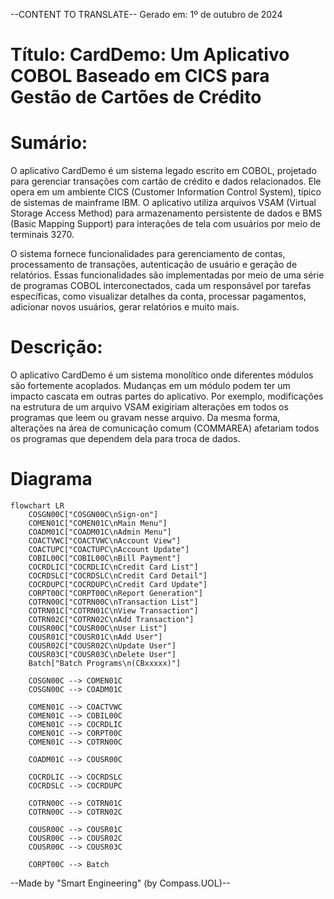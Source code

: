 --CONTENT TO TRANSLATE--
Gerado em: 1º de outubro de 2024

# Título: CardDemo: Um Aplicativo COBOL Baseado em CICS para Gestão de Cartões de Crédito

# Sumário:
O aplicativo CardDemo é um sistema legado escrito em COBOL, projetado para gerenciar transações com cartão de crédito e dados relacionados. Ele opera em um ambiente CICS (Customer Information Control System), típico de sistemas de mainframe IBM. O aplicativo utiliza arquivos VSAM (Virtual Storage Access Method) para armazenamento persistente de dados e BMS (Basic Mapping Support) para interações de tela com usuários por meio de terminais 3270.

O sistema fornece funcionalidades para gerenciamento de contas, processamento de transações, autenticação de usuário e geração de relatórios. Essas funcionalidades são implementadas por meio de uma série de programas COBOL interconectados, cada um responsável por tarefas específicas, como visualizar detalhes da conta, processar pagamentos, adicionar novos usuários, gerar relatórios e muito mais.

# Descrição:
O aplicativo CardDemo é um sistema monolítico onde diferentes módulos são fortemente acoplados. Mudanças em um módulo podem ter um impacto cascata em outras partes do aplicativo. Por exemplo, modificações na estrutura de um arquivo VSAM exigiriam alterações em todos os programas que leem ou gravam nesse arquivo. Da mesma forma, alterações na área de comunicação comum (COMMAREA) afetariam todos os programas que dependem dela para troca de dados.

# Diagrama
```mermaid
flowchart LR
    COSGN00C["COSGN00C\nSign-on"]
    COMEN01C["COMEN01C\nMain Menu"]
    COADM01C["COADM01C\nAdmin Menu"]
    COACTVWC["COACTVWC\nAccount View"]
    COACTUPC["COACTUPC\nAccount Update"]
    COBIL00C["COBIL00C\nBill Payment"]
    COCRDLIC["COCRDLIC\nCredit Card List"]
    COCRDSLC["COCRDSLC\nCredit Card Detail"]
    COCRDUPC["COCRDUPC\nCredit Card Update"]
    CORPT00C["CORPT00C\nReport Generation"]
    COTRN00C["COTRN00C\nTransaction List"]
    COTRN01C["COTRN01C\nView Transaction"]
    COTRN02C["COTRN02C\nAdd Transaction"]
    COUSR00C["COUSR00C\nUser List"]
    COUSR01C["COUSR01C\nAdd User"]
    COUSR02C["COUSR02C\nUpdate User"]
    COUSR03C["COUSR03C\nDelete User"]
    Batch["Batch Programs\n(CBxxxxx)"]

    COSGN00C --> COMEN01C
    COSGN00C --> COADM01C

    COMEN01C --> COACTVWC
    COMEN01C --> COBIL00C
    COMEN01C --> COCRDLIC
    COMEN01C --> CORPT00C
    COMEN01C --> COTRN00C

    COADM01C --> COUSR00C

    COCRDLIC --> COCRDSLC
    COCRDSLC --> COCRDUPC

    COTRN00C --> COTRN01C
    COTRN00C --> COTRN02C

    COUSR00C --> COUSR01C
    COUSR00C --> COUSR02C
    COUSR00C --> COUSR03C

    CORPT00C --> Batch
```

--Made by "Smart Engineering" (by Compass.UOL)--